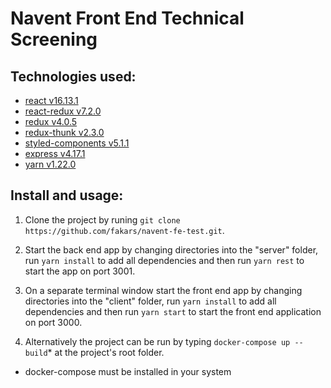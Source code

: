 # Navent Front End Technical Screening

## Technologies used:

- [react v16.13.1](https://reactjs.org/docs/getting-started.html)
- [react-redux v7.2.0](https://react-redux.js.org/introduction/quick-start)
- [redux v4.0.5](https://redux.js.org/api/api-reference)
- [redux-thunk v2.3.0](https://github.com/reduxjs/redux-thunk)
- [styled-components v5.1.1](https://styled-components.com/docs/api)
- [express v4.17.1](https://expressjs.com/en/4x/api.html)
- [yarn v1.22.0](https://yarnpkg.com/getting-started)

## Install and usage:

1. Clone the project by runing `git clone https://github.com/fakars/navent-fe-test.git`.

2. Start the back end app by changing directories into the "server" folder, run `yarn install` to add all dependencies and then run `yarn rest` to start the app on port 3001.

3. On a separate terminal window start the front end app by changing directories into the "client" folder, run `yarn install` to add all dependencies and then run `yarn start` to start the front end application on port 3000.

4. Alternatively the project can be run by typing `docker-compose up --build`\* at the project's root folder.

- docker-compose must be installed in your system
